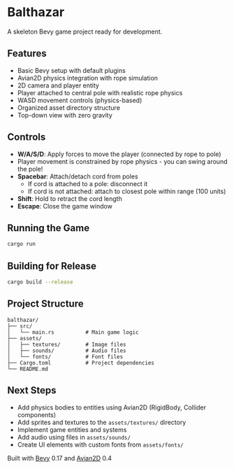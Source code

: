 # Balthazar

A skeleton Bevy game project ready for development.

## Features

- Basic Bevy setup with default plugins
- Avian2D physics integration with rope simulation
- 2D camera and player entity
- Player attached to central pole with realistic rope physics
- WASD movement controls (physics-based)
- Organized asset directory structure
- Top-down view with zero gravity

## Controls

- **W/A/S/D**: Apply forces to move the player (connected by rope to pole)
- Player movement is constrained by rope physics - you can swing around the pole!
- **Spacebar**: Attach/detach cord from poles
  - If cord is attached to a pole: disconnect it
  - If cord is not attached: attach to closest pole within range (100 units)
- **Shift**: Hold to retract the cord length
- **Escape**: Close the game window

## Running the Game

```bash
cargo run
```

## Building for Release

```bash
cargo build --release
```

## Project Structure

```
balthazar/
├── src/
│   └── main.rs          # Main game logic
├── assets/
│   ├── textures/        # Image files
│   ├── sounds/          # Audio files
│   └── fonts/           # Font files
├── Cargo.toml           # Project dependencies
└── README.md
```

## Next Steps

- Add physics bodies to entities using Avian2D (RigidBody, Collider components)
- Add sprites and textures to the `assets/textures/` directory
- Implement game entities and systems
- Add audio using files in `assets/sounds/`
- Create UI elements with custom fonts from `assets/fonts/`

Built with [Bevy](https://bevyengine.org/) 0.17 and [Avian2D](https://github.com/Jondolf/avian) 0.4
